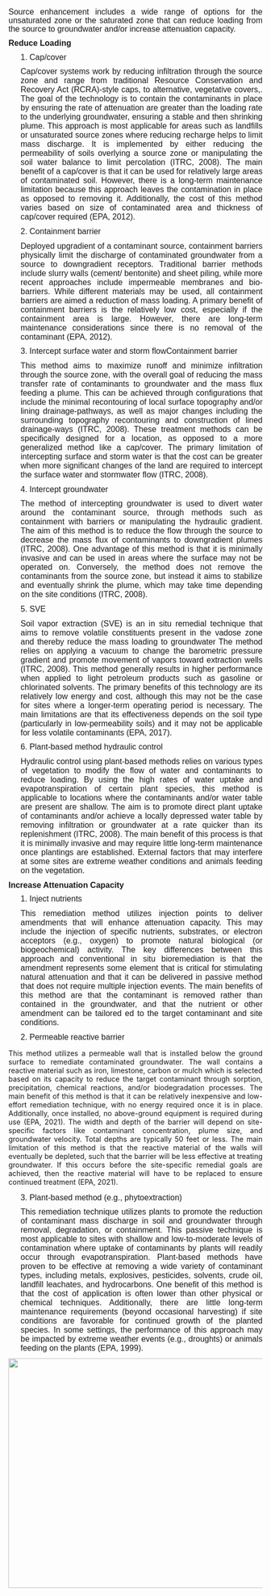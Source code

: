 <div class="col-md-8" style = "text-align: justify;"> 
<p style='margin-top:0in;margin-right:0in;margin-bottom:8.0pt;margin-left:0in;line-height:107%;font-size:16px;font-family:"Arial",sans-serif;'>
Source enhancement includes a wide range of options for the unsaturated zone or the saturated zone that can reduce loading from the source to groundwater and/or increase attenuation capacity. </p>

<p style='margin-top:0in;margin-right:0in;margin-bottom:8.0pt;margin-left:0in;line-height:107%;font-size:16px;font-family:"Arial",sans-serif;'><span style="font-family: Arial, Helvetica, sans-serif; font-size: 16px;"><strong>Reduce Loading</strong></p>

<p style='margin-top:0in;margin-right:0in;margin-bottom:8.0pt;margin-left:.25in;font-size:11.0pt;font-family:"Calibri",sans-serif;'><span style='font-family:"Arial",sans-serif;font-size: 16px;'>1. Cap/cover</span></p>

<p style='margin-top:0in;margin-right:0in;margin-bottom:8.0pt;margin-left:.25in;font-size:11.0pt;font-family:"Calibri",sans-serif;'><span style='font-family:"Arial",sans-serif;font-size: 16px;'>Cap/cover systems work by reducing infiltration through the source zone and range from traditional Resource Conservation and Recovery Act (RCRA)-style caps, to alternative, vegetative covers,. The goal of the technology is to contain the contaminants in place by ensuring the rate of attenuation are greater than the loading rate to the underlying groundwater, ensuring a stable and then shrinking plume. This approach is most applicable for areas such as landfills or unsaturated source zones where reducing recharge helps to limit mass discharge. It is implemented by either reducing the permeability of soils overlying a source zone or manipulating the soil water balance to limit percolation (ITRC, 2008). The main benefit of a cap/cover is that it can be used for relatively large areas of contaminated soil. However, there is a long-term maintenance limitation because this approach leaves the contamination in place as opposed to removing it.  Additionally, the cost of this method varies based on size of contaminated area and thickness of cap/cover required (EPA, 2012).</span></p>

<p style='margin-top:0in;margin-right:0in;margin-bottom:8.0pt;margin-left:.25in;font-size:11.0pt;font-family:"Calibri",sans-serif;'><span style='font-family:"Arial",sans-serif;font-size: 16px;'>2. Containment barrier</span></p>

<p style='margin-top:0in;margin-right:0in;margin-bottom:8.0pt;margin-left:.25in;font-size:11.0pt;font-family:"Calibri",sans-serif;'><span style='font-family:"Arial",sans-serif;font-size: 16px;'>Deployed upgradient of a contaminant source, containment barriers physically limit the discharge of contaminated groundwater from a source to downgradient receptors. Traditional barrier methods include slurry walls (cement/ bentonite) and sheet piling, while more recent approaches include impermeable membranes and bio-barriers. While different materials may be used, all containment barriers are aimed a reduction of mass loading. A primary benefit of containment barriers is the relatively low cost, especially if the containment area is large. However, there are long-term maintenance considerations since there is no removal of the contaminant (EPA, 2012).</span></p>

<p style='margin-top:0in;margin-right:0in;margin-bottom:8.0pt;margin-left:.25in;font-size:11.0pt;font-family:"Calibri",sans-serif;'><span style='font-family:"Arial",sans-serif;font-size: 16px;'> 3.	Intercept surface water and storm flowContainment barrier</span></p>

<p style='margin-top:0in;margin-right:0in;margin-bottom:8.0pt;margin-left:.25in;font-size:11.0pt;font-family:"Calibri",sans-serif;'><span style='font-family:"Arial",sans-serif;font-size: 16px;'>This method aims to maximize runoff and minimize infiltration through the source zone, with the overall goal of reducing the mass transfer rate of contaminants to groundwater and the mass flux feeding a plume. This can be achieved through configurations that include the minimal recontouring of local surface topography and/or lining drainage-pathways, as well as major changes including the surrounding topography recontouring and construction of lined drainage-ways (ITRC, 2008). These treatment methods can be specifically designed for a location, as opposed to a more generalized method like a cap/cover. The primary limitation of intercepting surface and storm water is that the cost can be greater when more significant changes of the land are required to intercept the surface water and stormwater flow (ITRC, 2008). </span></p>

<p style='margin-top:0in;margin-right:0in;margin-bottom:8.0pt;margin-left:.25in;font-size:11.0pt;font-family:"Calibri",sans-serif;'><span style='font-family:"Arial",sans-serif;font-size: 16px;'> 4. Intercept groundwater</span></p>

<p style='margin-top:0in;margin-right:0in;margin-bottom:8.0pt;margin-left:.25in;font-size:11.0pt;font-family:"Calibri",sans-serif;'><span style='font-family:"Arial",sans-serif;font-size: 16px;'>The method of intercepting groundwater is used to divert water around the contaminant source, through methods such as containment with barriers or manipulating the hydraulic gradient. The aim of this method is to reduce the flow through the source to decrease the mass flux of contaminants to downgradient plumes (ITRC, 2008). One advantage of this method is that it is minimally invasive and can be used in areas where the surface may not be operated on. Conversely, the method does not remove the contaminants from the source zone, but instead it   aims to stabilize and eventually shrink the plume, which may take time depending on the site conditions (ITRC, 2008). </span></p>

<p style='margin-top:0in;margin-right:0in;margin-bottom:8.0pt;margin-left:.25in;font-size:11.0pt;font-family:"Calibri",sans-serif;'><span style='font-family:"Arial",sans-serif;font-size: 16px;'> 5. SVE</span></p>

<p style='margin-top:0in;margin-right:0in;margin-bottom:8.0pt;margin-left:.25in;font-size:11.0pt;font-family:"Calibri",sans-serif;'><span style='font-family:"Arial",sans-serif;font-size: 16px;'>Soil vapor extraction (SVE) is an in situ remedial technique that aims to remove volatile constituents present in the vadose zone and thereby reduce the mass loading to groundwater  The method relies on applying a vacuum to change the barometric pressure gradient and promote movement of vapors toward extraction wells (ITRC, 2008). This method generally results in higher performance when applied to light petroleum products such as gasoline or chlorinated solvents. The primary benefits of this technology are its relatively low energy and cost, although this may not be the case for sites where a longer-term operating period is necessary.  The main limitations are that its effectiveness depends on the soil type (particularly in low-permeability soils) and it may not be applicable for less volatile contaminants  (EPA, 2017). </span></p>

<p style='margin-top:0in;margin-right:0in;margin-bottom:8.0pt;margin-left:.25in;font-size:11.0pt;font-family:"Calibri",sans-serif;'><span style='font-family:"Arial",sans-serif;font-size: 16px;'> 6. Plant-based method hydraulic control</span></p>

<p style='margin-top:0in;margin-right:0in;margin-bottom:8.0pt;margin-left:.25in;font-size:11.0pt;font-family:"Calibri",sans-serif;'><span style='font-family:"Arial",sans-serif;font-size: 16px;'>Hydraulic control using plant-based methods relies on various types of vegetation to modify the flow of water and contaminants to reduce loading. By using the high rates of water uptake and evapotranspiration of certain plant species, this method is applicable to locations where the contaminants and/or water table are present are shallow. The aim is to promote direct plant uptake of contaminants and/or achieve a locally depressed water table by removing infiltration or groundwater at a rate quicker than its replenishment (ITRC, 2008). The main benefit of this process is that it is minimally invasive and may require little long-term maintenance once plantings are established. External factors that may interfere at some sites are extreme weather conditions and animals feeding on the vegetation. </span></p>

<p style='margin-top:0in;margin-right:0in;margin-bottom:8.0pt;margin-left:0in;line-height:107%;font-size:16px;font-family:"Arial",sans-serif;'><span style="font-family: Arial, Helvetica, sans-serif; font-size: 16px;"><strong>Increase Attenuation Capacity</strong></span></p>

<p style='margin-top:0in;margin-right:0in;margin-bottom:8.0pt;margin-left:.25in;font-size:11.0pt;font-family:"Calibri",sans-serif;'><span style='font-family:"Arial",sans-serif;font-size: 16px;'> 1. Inject nutrients</span></p>

<p style='margin-top:0in;margin-right:0in;margin-bottom:8.0pt;margin-left:.25in;font-size:11.0pt;font-family:"Calibri",sans-serif;'><span style='font-family:"Arial",sans-serif;font-size: 16px;'>This remediation method utilizes injection points to deliver amendments that will enhance attenuation capacity. This may include the injection of specific nutrients, substrates, or electron acceptors (e.g., oxygen) to promote natural biological (or biogeochemical) activity.  The key differences between this approach and conventional in situ bioremediation is that the amendment represents some element that is critical for stimulating natural attenuation and that it can be delivered in passive method that does not require multiple injection events.   The main benefits of this method are that the contaminant is removed rather than contained in the groundwater, and that the nutrient or other amendment can be tailored ed to the target contaminant and site conditions. </span></p>


<p style='margin-top:0in;margin-right:0in;margin-bottom:8.0pt;margin-left:.25in;font-size:11.0pt;font-family:"Calibri",sans-serif;'><span style='font-family:"Arial",sans-serif;font-size: 16px;'> 2. Permeable reactive barrier</span></p>

<p style='margin-top:0in;margin-right:0in;margin-bottom:8.0pt;margin-left:.25in;font-size:11.0pt;font-family:"Calibri",sans-serif;'><span style='font-family:"Arial",sans-serif;font-size: 16px;'> 

This method utilizes a permeable wall that is installed below the ground surface to remediate contaminated groundwater. The wall contains a reactive material such as iron, limestone, carbon or mulch which is selected based on its capacity to reduce the target contaminant through sorption, precipitation, chemical reactions, and/or biodegradation processes. The main benefit of this method is that it can be relatively inexpensive and low-effort remediation technique, with no energy required once it is in place. Additionally, once installed, no above-ground equipment is required during use  (EPA, 2021). The width and depth of the barrier will depend on site-specific factors like contaminant concentration, plume size, and groundwater velocity.  Total depths are typically 50 feet or less. The main limitation of this method is that the reactive material of the walls will eventually be depleted, such that the barrier will be  less effective at treating groundwater. If this occurs before the site-specific remedial goals are achieved, then the reactive material will have to be replaced to ensure continued treatment (EPA, 2021).
</span></p>

<p style='margin-top:0in;margin-right:0in;margin-bottom:8.0pt;margin-left:.25in;font-size:11.0pt;font-family:"Calibri",sans-serif;'><span style='font-family:"Arial",sans-serif;font-size: 16px;'> 3. Plant-based method (e.g., phytoextraction) </span></p>

<p style='margin-top:0in;margin-right:0in;margin-bottom:8.0pt;margin-left:.25in;font-size:11.0pt;font-family:"Calibri",sans-serif;'><span style='font-family:"Arial",sans-serif;font-size: 16px;'> This remediation technique utilizes plants to promote the reduction of contaminant mass discharge in soil and groundwater through removal, degradation, or containment. This passive technique is most applicable to sites with shallow and low-to-moderate levels of contamination where uptake of contaminants by plants will readily occur through evapotranspiration. Plant-based methods have proven to be effective at removing a wide variety of contaminant types, including metals, explosives, pesticides, solvents, crude oil, landfill leachates, and hydrocarbons. One benefit of this method is that the cost of application is often lower than other physical or chemical techniques. Additionally, there are little long-term maintenance requirements (beyond occasional harvesting) if site conditions are favorable for continued growth of the planted species. In some settings, the performance of this approach may be impacted by extreme weather events (e.g., droughts) or animals feeding on the plants (EPA, 1999).</span></p>

</div>

<div class="col-md-4" style = "text-align: left;"> 
<img src="07_MNA/FIG/Tool7b_Fig.png"  class="center" width= 600 height=455>
<br>
</br>
</div>